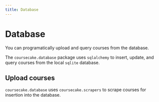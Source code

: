 ```yaml
---
title: Database
---
```


# Database
You can programatically upload and query courses from the database.

The `coursecake.database` package uses `sqlalchemy` to insert, update, and query courses from the local `sqlite` database.

## Upload courses
`coursecake.database` uses `coursecake.scrapers` to scrape courses for insertion into the database.
